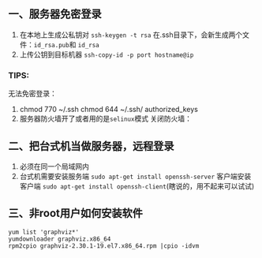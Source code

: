 ## 一、服务器免密登录
1. 在本地上生成公私钥对
`ssh-keygen -t rsa`
在.ssh目录下，会新生成两个文件：`id_rsa.pub`和 `id_rsa`
2. 上传公钥到目标机器
`ssh-copy-id -p port hostname@ip`

### TIPS:
无法免密登录：
1. chmod 770 ~/.ssh
   chmod 644 ~/.ssh/ authorized_keys
2. 服务器防火墙开了或者用的是`selinux`模式
   关闭防火墙：


## 二、把台式机当做服务器，远程登录
1. 必须在同一个局域网内
2. 台式机需要安装服务端
`sudo apt-get install openssh-server`
客户端安装客户端
`sudo apt-get install openssh-client`(瞎说的，用不起来可以试试)

## 三、非root用户如何安装软件
```
yum list 'graphviz*'
yumdownloader graphviz.x86_64 
rpm2cpio graphviz-2.30.1-19.el7.x86_64.rpm |cpio -idvm
```